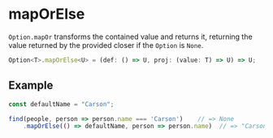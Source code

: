 # mapOrElse

`Option.mapOr` transforms the contained value and returns it, returning the value returned by the provided closer if the `Option` is `None`.

```typescript
Option<T>.mapOrElse<U> = (def: () => U, proj: (value: T) => U) => U;
```

## Example

```typescript
const defaultName = "Carson";

find(people, person => person.name === 'Carson')    // => None
    .mapOrElse(() => defaultName, person => person.name)  // => "Carson"
```

